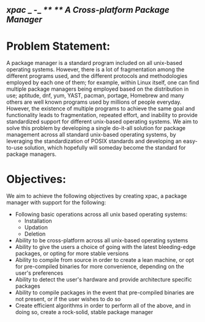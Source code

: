 ## _**xpac**_ **_ -_** _** **_ **_A Cross-platform Package Manager_**

# Problem Statement:

A package manager is a standard program included on all unix-based operating systems. However, there is a lot of fragmentation among the different programs used, and the different protocols and methodologies employed by each one of them; for example, within Linux itself, one can find multiple package managers being employed based on the distribution in use; aptitude, dnf, yum, YAST, pacman, portage, Homebrew and many others are well known programs used by millions of people everyday. However, the existence of multiple programs to achieve the same goal and functionality leads to fragmentation, repeated effort, and inability to provide standardized support for different unix-based operating systems. We aim to solve this problem by developing a single do-it-all solution for package management across all standard unix-based operating systems, by leveraging the standardization of POSIX standards and developing an easy-to-use solution, which hopefully will someday become the standard for package managers.

# Objectives:

We aim to achieve the following objectives by creating xpac, a package manager with support for the following:

- Following basic operations across all unix based operating systems:
  - Installation
  - Updation
  - Deletion
- Ability to be cross-platform across all unix-based operating systems
- Ability to give the users a choice of going with the latest bleeding-edge packages, or opting for more stable versions
- Ability to compile from source in order to create a lean machine, or opt for pre-compiled binaries for more convenience, depending on the user's preferences
- Ability to detect the user's hardware and provide architecture specific packages
- Ability to compile packages in the event that pre-compiled binaries are not present, or if the user wishes to do so
- Create efficient algorithms in order to perform all of the above, and in doing so, create a rock-solid, stable package manager

